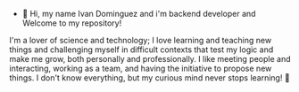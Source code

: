 - 👋 Hi, my name Ivan Dominguez and i'm backend developer and Welcome to my repository!

I'm a lover of science and technology; I love learning and teaching new things and challenging
myself in difficult contexts that test my logic and make me grow, both personally and professionally.
I like meeting people and interacting, working as a team, and having the initiative to propose new things.
I don't know everything, but my curious mind never stops learning! 🚀
